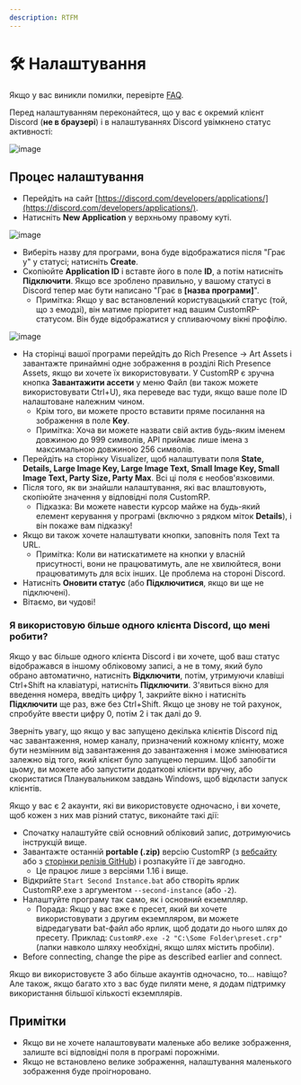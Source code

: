 ```yaml
---
description: RTFM
---
```


# 🛠 Налаштування

Якщо у вас виникли помилки, перевірте [FAQ](faq.md).

Перед налаштуванням переконайтеся, що у вас є окремий клієнт Discord (**не в браузері**) і в налаштуваннях Discord увімкнено статус активності:

![image](https://github.com/StepanBandera-code/CustomRP-UK-Translate-/assets/133775394/6f341750-e3d1-4b67-a8f8-2afea95a18b7)

## Процес налаштування

* Перейдіть на сайт [https://discord.com/developers/applications/](https://discord.com/developers/applications/).
* Натисніть **New Application** у верхньому правому куті.

![image](https://user-images.githubusercontent.com/2225711/161050202-c796103d-6712-401e-be96-3f3712512375.png)

* Виберіть назву для програми, вона буде відображатися після "Грає у" у статусі; натисніть **Create**.
* Скопіюйте **Application ID** і вставте його в поле **ID**, а потім натисніть **Підключити**. Якщо все зроблено правильно, у вашому статусі в Discord тепер має бути написано "Грає в **\[назва програми]**".
  * Примітка: Якщо у вас встановлений користувацький статус (той, що з емодзі), він матиме пріоритет над вашим CustomRP-статусом. Він буде відображатися у спливаючому вікні профілю.

![image](https://user-images.githubusercontent.com/2225711/161050341-8169af53-5d3f-44d6-b745-cc711e8d1476.png)

* На сторінці вашої програми перейдіть до Rich Presence -> Art Assets і завантажте принаймні одне зображення в розділі Rich Presence Assets, якщо ви хочете їх використовувати. У CustomRP є зручна кнопка **Завантажити ассети** у меню Файл (ви також можете використовувати Ctrl+U), яка переведе вас туди, якщо ваше поле ID налаштоване належним чином.
  * Крім того, ви можете просто вставити пряме посилання на зображення в поле **Key**.
  * Примітка: Хоча ви можете назвати свій актив будь-яким іменем довжиною до 999 символів, API приймає лише імена з максимальною довжиною 256 символів.
* Перейдіть на сторінку Visualizer, щоб налаштувати поля **State, Details, Large Image Key, Large Image Text, Small Image Key, Small Image Text, Party Size, Party Max**. Всі ці поля є необов'язковими.
* Після того, як ви знайшли налаштування, які вас влаштовують, скопіюйте значення у відповідні поля CustomRP.
  * Підказка: Ви можете навести курсор майже на будь-який елемент керування у програмі (включно з рядком міток **Details**), і він покаже вам підказку!
* Якщо ви також хочете налаштувати кнопки, заповніть поля Text та URL.
  * Примітка: Коли ви натискатимете на кнопки у власній присутності, вони не працюватимуть, але не хвилюйтеся, вони працюватимуть для всіх інших. Це проблема на стороні Discord.
* Натисніть **Оновити статус** (або **Підключитися**, якщо ви ще не підключені).
* Вітаємо, ви чудові!

### Я використовую більше одного клієнта Discord, що мені робити?

Якщо у вас більше одного клієнта Discord і ви хочете, щоб ваш статус відображався в іншому обліковому записі, а не в тому, який було обрано автоматично, натисніть **Відключити**, потім, утримуючи клавіші Ctrl+Shift на клавіатурі, натисніть **Підключити**. З'явиться вікно для введення номера, введіть цифру 1, закрийте вікно і натисніть **Підключити** ще раз, вже без Ctrl+Shift. Якщо це знову не той рахунок, спробуйте ввести цифру 0, потім 2 і так далі до 9.

Зверніть увагу, що якщо у вас запущено декілька клієнтів Discord під час завантаження, номер каналу, призначений кожному клієнту, може бути незмінним від завантаження до завантаження і може змінюватися залежно від того, який клієнт було запущено першим. Щоб запобігти цьому, ви можете або запустити додаткові клієнти вручну, або скористатися Планувальником завдань Windows, щоб відкласти запуск клієнтів.

Якщо у вас є 2 акаунти, які ви використовуєте одночасно, і ви хочете, щоб кожен з них мав різний статус, виконайте такі дії:

* Спочатку налаштуйте свій основний обліковий запис, дотримуючись інструкцій вище.
* Завантажте останній **portable (.zip)** версію CustomRP (з [вебсайту](https://www.customrp.xyz) або з [сторінки релізів GitHub](https://github.com/maximmax42/Discord-CustomRP/releases/latest)) і розпакуйте її де завгодно.
  * Це працює лише з версіями 1.16 і вище.
* Відкрийте `Start Second Instance.bat` або створіть ярлик CustomRP.exe з аргументом `--second-instance` (або `-2`).
* Налаштуйте програму так само, як і основний екземпляр.
  * Порада: Якщо у вас вже є пресет, який ви хочете використовувати з другим екземпляром, ви можете відредагувати bat-файл або ярлик, щоб додати до нього шлях до пресету. Приклад: `CustomRP.exe -2 "C:\Some Folder\preset.crp"` (лапки навколо шляху необхідні, якщо шлях містить пробіли).
* Before connecting, change the pipe as described earlier and connect.

Якщо ви використовуєте 3 або більше акаунтів одночасно, то... навіщо? Але також, якщо багато хто з вас буде пиляти мене, я додам підтримку використання більшої кількості екземплярів.

## Примітки

* Якщо ви не хочете налаштовувати маленьке або велике зображення, залиште всі відповідні поля в програмі порожніми.
* Якщо не встановлено велике зображення, налаштування маленького зображення буде проігноровано.
